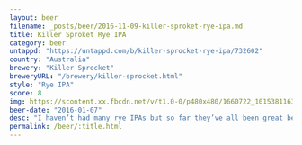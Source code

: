 ```yaml
---
layout: beer
filename: _posts/beer/2016-11-09-killer-sproket-rye-ipa.md
title: Killer Sproket Rye IPA
category: beer
untappd: "https://untappd.com/b/killer-sprocket-rye-ipa/732602"
country: "Australia"
brewery: "Killer Sprocket"
breweryURL: "/brewery/killer-sprocket.html"
style: "Rye IPA"
score: 8
img: https://scontent.xx.fbcdn.net/v/t1.0-0/p480x480/1660722_10153811639283745_5357595767484756321_n.jpg?oh=eaab22da1eb140717d3341b7e0d1749a&oe=59A78699
beer-date: "2016-01-07"
desc: "I haven’t had many rye IPAs but so far they’ve all been great beers"
permalink: /beer/:title.html
---
```

